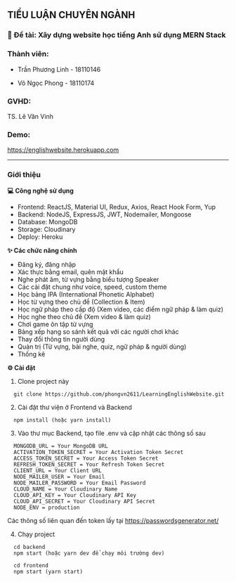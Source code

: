 ## TIỂU LUẬN CHUYÊN NGÀNH 

### 📝 Đề tài: Xây dựng website học tiếng Anh sử dụng MERN Stack

### Thành viên:

+ Trần Phương Linh - 18110146

+ Võ Ngọc Phong - 18110174

### GVHD: 
  TS. Lê Văn Vinh

### Demo: 
  https://englishwebsite.herokuapp.com

-----------------------------------------------
### Giới thiệu

**💻 Công nghệ sử dụng**
+ Frontend: ReactJS, Material UI, Redux, Axios, React Hook Form, Yup
+ Backend: NodeJS, ExpressJS, JWT, Nodemailer, Mongoose
+ Database: MongoDB
+ Storage: Cloudinary
+ Deploy: Heroku

**✨ Các chức năng chính**
- Đăng ký, đăng nhập
- Xác thực bằng email, quên mật khẩu
- Nghe phát âm, từ vựng bằng biểu tượng Speaker
- Các cài đặt chung như voice, speed, custom theme
- Học bảng IPA (International Phonetic Alphabet)
- Học từ vựng theo chủ đề (Collection & Item)
- Học ngữ pháp theo cấp độ (Xem video, các điểm ngữ pháp & làm quiz)
- Học nghe theo chủ đề (Xem video & làm quiz)
- Chơi game ôn tập từ vựng
- Bảng xếp hạng so sánh kết quả với các người chơi khác
- Thay đổi thông tin người dùng
- Quản trị (Từ vựng, bài nghe, quiz, ngữ pháp & người dùng)
- Thống kê

**⚙ Cài đặt**

1. Clone project này

```
  git clone https://github.com/phongvn2611/LearningEnglishWebsite.git
```

2. Cài đặt thư viện ở Frontend và Backend

```
  npm install (hoặc yarn install)
```

3. Vào thư mục Backend, tạo file .env và cập nhật các thông số sau
```
  MONGODB_URL = Your MongoDB URL
  ACTIVATION_TOKEN_SECRET = Your Activation Token Secret
  ACCESS_TOKEN_SECRET = Your Access Token Secret
  REFRESH_TOKEN_SECRET = Your Refresh Token Secret
  CLIENT_URL = Your Client URL
  NODE_MAILER_USER = Your Email
  NODE_MAILER_PASSWORD = Your Email Password
  CLOUD_NAME = Your Cloudinary Name
  CLOUD_API_KEY = Your Cloudinary API Key
  CLOUD_API_SECRET = Your Cloudinary API Secret
  NODE_ENV = production
```
Các thông số liên quan đến token lấy tại https://passwordsgenerator.net/

4. Chạy project
```
  cd backend
  npm start (hoặc yarn dev để chạy môi trường dev)
```

```
  cd frontend
  npm start (yarn start)
```
